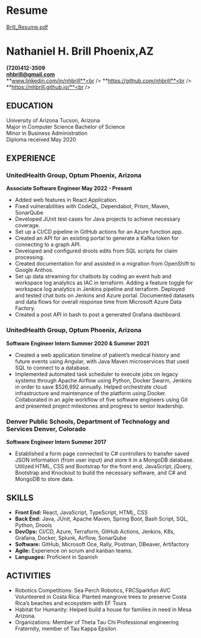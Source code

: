 
# Resume
<a href="./Brill_Resume.pdf" download="Brill_Resume.pdf">Brill_Resume.pdf</a>

# Nathaniel H. Brill Phoenix,AZ
**(720)412-3509**<br />
**nhbrill@gmail.com**<br />
**www.linkedin.com/in/nhbrill**<br />
**https://github.com/nhbrill**<br />
**https://nhbrill.github.io/**<br />

## EDUCATION
University of Arizona Tucson, Arizona<br />
Major in Computer Science Bachelor of Science<br />
Minor in Business Administration<br />
Diploma received May 2020<br />

## EXPERIENCE
### UnitedHealth Group, Optum Phoenix, Arizona
**Associate Software Engineer May 2022 - Present**
- Added web features in React Application.
- Fixed vulnerabilities with CodeQL, Dependabot, Prism, Maven, SonarQube
- Developed JUnit test cases for Java projects to achieve necessary coverage.
- Set up a CI/CD pipeline in GitHub actions for an Azure function app.
- Created an API for an existing portal to generate a Kafka token for connecting to a graph API.
- Developed and configured drools edits from SQL scripts for claim processing.
- Created documentation for and assisted in a migration from OpenShift to Google Anthos.
- Set up data streaming for chatbots by coding an event hub and workspace log analytics as IAC in terraform.
Adding a feature toggle for workspace log analytics in Jenkins pipeline and terraform. Deployed and tested chat
bots on Jenkins and Azure portal. Documented datasets and data flows for overall response time from
Microsoft Azure Data Factory.
- Created a post API in bash to post a generated Grafana dashboard.
### UnitedHealth Group, Optum Phoenix, Arizona
**Software Engineer Intern Summer 2020 & Summer 2021**
- Created a web application timeline of patient’s medical history and future events using Angular, with Java
Maven microservices that used SQL to connect to a database.
- Implemented automated task scheduler to execute jobs on legacy systems through Apache Airflow using
Python, Docker Swarm, Jenkins in order to save $526,692 annually. Helped orchestrate cloud infrastructure
and maintenance of the platform using Docker. Collaborated in an agile workflow of five software engineers
using Git and presented project milestones and progress to senior leadership.
### Denver Public Schools, Department of Technology and Services Denver, Colorado
**Software Engineer Intern Summer 2017**
- Established a form page connected to C# controllers to transfer saved JSON information (from user input) and
store it in a MongoDB database. Utilized HTML, CSS and Bootstrap for the front end, JavaScript, jQuery,
Bootstrap and Knockout to build the necessary software, and C# and MongoDB to store data.
## SKILLS
- **Front End:** React, JavaScript, TypeScript, HTML, CSS
- **Back End:** Java, JUnit, Apache Maven, Spring Boot, Bash Script, SQL, Python, Drools
- **DevOps:** CI/CD, Azure, Terraform, GitHub Actions, Jenkins, K8s, Grafana, Docker, Splunk, Airflow, SonarQube
- **Software:** GitHub, Microsoft Oce, Rally, Postman, DBeaver, Artifactory
- **Agile:** Experience on scrum and kanban teams.
- **Languages:** Proficient in Spanish
## ACTIVITIES
- Robotics Competitions: Sea Perch Robotics, FRCSparkfun AVC
Volunteered in Costa Rica: Planted mangrove trees to preserve Costa Rica’s beaches and ecosystem with EF Tours
- Habitat for Humanity: Helped build a house for families in need in Mesa Arizona.
- Organizations: Member of Theta Tau Chi Professional engineering Fraternity, member of Tau Kappa Epsilon